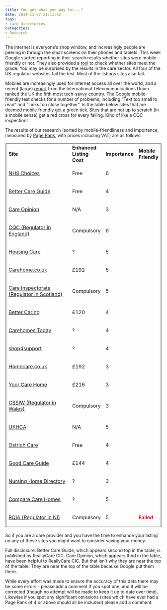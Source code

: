 ```yaml
---
title: You get what you pay for...?
date: 2014-11-27 21:11:42
tags:
- care directories
categories:
- Research
---
```

The internet is everyone’s shop window, and increasingly people are peering in through the small screens on their phones and tablets.  This week Google started reporting in their search results whether sites were mobile-friendly or not.  They also provided a [tool](https://search.google.com/test/mobile-friendly) to check whether sites meet the grade.  You may be surprised by the results in the care sector.  All four of the UK regulator websites fail the test.  Most of the listings sites also fail.

Mobiles are increasingly used for internet access all over the world, and a recent (large) [report](https://www.itu.int/en/ITU-D/Statistics/Documents/publications/mis2014/MIS2014_without_Annex_4.pdf) from the International Telecommunications Union ranked the UK the fifth most tech-savvy country.  The Google mobile-friendly test checks for a number of problems, including “Text too small to read” and “Links too close together”.  In the table below sites that are deemed mobile friendly get a green tick.  Sites that are not up to scratch (in a mobile sense) get a red cross for every failing.  Kind of like a CQC inspection!

The results of our research (sorted by mobile-friendliness and importance, measured by [Page Rank](http://en.wikipedia.org/wiki/PageRank), with prices including VAT) are as follows:

<table style="border-collapse: collapse; border: 2px solid #dddddd"><colgroup><col width="58%"><col width="13%"><col width="13%"><col width="69"></colgroup><tbody style="border: 1px solid black"><tr><td><p><b>Site</b></p></td><td><b>Enhanced Listing Cost</b></td><td><b>Importance</b></td><td><b>Mobile Friendly</b></td></tr><tr><td><p><a href="http://www.nhs.uk/CarersDirect/social-care/Pages/choosing-care.aspx" rel="nofollow" target="_blank">NHS Choices</a></p></td><td><p>Free</p></td><td><p>6</p></td><td><p><img src="http://upload.wikimedia.org/wikipedia/commons/d/d9/Green_check.png" width="12" height="12"><br></p></td></tr><tr><td><p><a href="http://www.bettercareguide.org">Better Care Guide</a></p></td><td><p>Free</p></td><td><p>4</p></td><td><p><img src="http://upload.wikimedia.org/wikipedia/commons/d/d9/Green_check.png" width="12" height="12"><br></p></td></tr><tr><td><p><a href="http://careopinion.org.uk" rel="nofollow" target="_blank">Care Opinion</a></p></td><td><p>N/A</p></td><td><p>3</p></td><td><p><img src="http://upload.wikimedia.org/wikipedia/commons/d/d9/Green_check.png" width="12" height="12"><br></p></td></tr><tr><td><p><a href="http://www.cqc.org.uk" rel="nofollow" target="_blank">CQC (Regulator in England)</a></p></td><td><p>Compulsory</p></td><td><p>6</p></td><td><p><span><img src="http://upload.wikimedia.org/wikipedia/commons/e/e4/Farm-Fresh_cross.png" width="12" height="12"><img src="http://upload.wikimedia.org/wikipedia/commons/e/e4/Farm-Fresh_cross.png" width="12" height="12"><br></span></p></td></tr><tr><td><p><a href="http://www.housingcare.org" rel="nofollow" target="_blank">Housing Care</a></p></td><td><p>?</p></td><td><p>5</p></td><td><p><img src="http://upload.wikimedia.org/wikipedia/commons/e/e4/Farm-Fresh_cross.png" width="12" height="12"><img src="http://upload.wikimedia.org/wikipedia/commons/e/e4/Farm-Fresh_cross.png" width="12" height="12"><img src="http://upload.wikimedia.org/wikipedia/commons/e/e4/Farm-Fresh_cross.png" width="12" height="12"><br></p></td></tr><tr><td><p><a href="http://www.carehome.co.uk" rel="nofollow" target="_blank">Carehome.co.uk</a></p></td><td><p>£192</p></td><td><p>5</p></td><td><p><img src="http://upload.wikimedia.org/wikipedia/commons/e/e4/Farm-Fresh_cross.png" width="12" height="12"><img src="http://upload.wikimedia.org/wikipedia/commons/e/e4/Farm-Fresh_cross.png" width="12" height="12"><img src="http://upload.wikimedia.org/wikipedia/commons/e/e4/Farm-Fresh_cross.png" width="12" height="12"><br></p></td></tr><tr><td><p><a href="http://www.careinspectorate.com/" rel="nofollow" target="_blank">Care Inspectorate (Regulator in Scotland)</a></p></td><td>Compulsory<br></td><td><p>5</p></td><td><p><img src="http://upload.wikimedia.org/wikipedia/commons/e/e4/Farm-Fresh_cross.png" width="12" height="12"><img src="http://upload.wikimedia.org/wikipedia/commons/e/e4/Farm-Fresh_cross.png" width="12" height="12"><img src="http://upload.wikimedia.org/wikipedia/commons/e/e4/Farm-Fresh_cross.png" width="12" height="12"><br></p></td></tr><tr><td><p><a href="http://www.bettercaring.com" rel="nofollow" target="_blank">Better Caring</a></p></td><td><p>£120</p></td><td><p>4</p></td><td><p><img src="http://upload.wikimedia.org/wikipedia/commons/e/e4/Farm-Fresh_cross.png" width="12" height="12"><img src="http://upload.wikimedia.org/wikipedia/commons/e/e4/Farm-Fresh_cross.png" width="12" height="12"><img src="http://upload.wikimedia.org/wikipedia/commons/e/e4/Farm-Fresh_cross.png" width="12" height="12"><br></p></td></tr><tr><td><p><a href="http://www.carehomestoday.co.uk" rel="nofollow" target="_blank">Carehomes Today</a></p></td><td><p>?</p></td><td><p>4</p></td><td><p><img src="http://upload.wikimedia.org/wikipedia/commons/e/e4/Farm-Fresh_cross.png" width="12" height="12"><img src="http://upload.wikimedia.org/wikipedia/commons/e/e4/Farm-Fresh_cross.png" width="12" height="12"><img src="http://upload.wikimedia.org/wikipedia/commons/e/e4/Farm-Fresh_cross.png" width="12" height="12"><br></p></td></tr><tr><td><p><a href="http://www.shop4support.com" rel="nofollow" target="_blank">shop4support</a></p></td><td><p>?</p></td><td><p>4</p></td><td><p><img src="http://upload.wikimedia.org/wikipedia/commons/e/e4/Farm-Fresh_cross.png" width="12" height="12"><img src="http://upload.wikimedia.org/wikipedia/commons/e/e4/Farm-Fresh_cross.png" width="12" height="12"><img src="http://upload.wikimedia.org/wikipedia/commons/e/e4/Farm-Fresh_cross.png" width="12" height="12"><br></p></td></tr><tr><td><p><a href="http://www.homecare.co.uk" rel="nofollow" target="_blank">Homecare.co.uk</a></p></td><td><p>£192</p></td><td><p>3</p></td><td><p><img src="http://upload.wikimedia.org/wikipedia/commons/e/e4/Farm-Fresh_cross.png" width="12" height="12"><img src="http://upload.wikimedia.org/wikipedia/commons/e/e4/Farm-Fresh_cross.png" width="12" height="12"><img src="http://upload.wikimedia.org/wikipedia/commons/e/e4/Farm-Fresh_cross.png" width="12" height="12"><br></p></td></tr><tr><td><p><a href="http://www.yourcarehome.co.uk" rel="nofollow" target="_blank">Your Care Home</a></p></td><td><p>£216</p></td><td><p>3</p></td><td><p><img src="http://upload.wikimedia.org/wikipedia/commons/e/e4/Farm-Fresh_cross.png" width="12" height="12"><img src="http://upload.wikimedia.org/wikipedia/commons/e/e4/Farm-Fresh_cross.png" width="12" height="12"><img src="http://upload.wikimedia.org/wikipedia/commons/e/e4/Farm-Fresh_cross.png" width="12" height="12"><br></p></td></tr><tr><td><p><a href="http://cssiw.org.uk" rel="nofollow" target="_blank">CSSIW (Regulator in Wales)</a></p></td><td>Compulsory<br></td><td><p>3</p></td><td><p><img src="http://upload.wikimedia.org/wikipedia/commons/e/e4/Farm-Fresh_cross.png" width="12" height="12"><img src="http://upload.wikimedia.org/wikipedia/commons/e/e4/Farm-Fresh_cross.png" width="12" height="12"><img src="http://upload.wikimedia.org/wikipedia/commons/e/e4/Farm-Fresh_cross.png" width="12" height="12"><br></p></td></tr><tr><td><p><a href="http://www.ukhca.co.uk" rel="nofollow" target="_blank">UKHCA</a></p></td><td><p>N/A</p></td><td><p>5</p></td><td><p><img src="http://upload.wikimedia.org/wikipedia/commons/e/e4/Farm-Fresh_cross.png" width="12" height="12"><img src="http://upload.wikimedia.org/wikipedia/commons/e/e4/Farm-Fresh_cross.png" width="12" height="12"><img src="http://upload.wikimedia.org/wikipedia/commons/e/e4/Farm-Fresh_cross.png" width="12" height="12"><img src="http://upload.wikimedia.org/wikipedia/commons/e/e4/Farm-Fresh_cross.png" width="12" height="12"><br></p></td></tr><tr><td><p><a href="http://www.ostrichcare.co.uk" rel="nofollow" target="_blank">Ostrich Care</a></p></td><td><p>Free</p></td><td><p>4</p></td><td><p><img src="http://upload.wikimedia.org/wikipedia/commons/e/e4/Farm-Fresh_cross.png" width="12" height="12"><img src="http://upload.wikimedia.org/wikipedia/commons/e/e4/Farm-Fresh_cross.png" width="12" height="12"><img src="http://upload.wikimedia.org/wikipedia/commons/e/e4/Farm-Fresh_cross.png" width="12" height="12"><img src="http://upload.wikimedia.org/wikipedia/commons/e/e4/Farm-Fresh_cross.png" width="12" height="12"><br></p></td></tr><tr><td><p><a href="http://www.goodcareguide.co.uk" rel="nofollow" target="_blank">Good Care Guide</a></p></td><td><p>£144</p></td><td><p>4</p></td><td><p><img src="http://upload.wikimedia.org/wikipedia/commons/e/e4/Farm-Fresh_cross.png" width="12" height="12"><img src="http://upload.wikimedia.org/wikipedia/commons/e/e4/Farm-Fresh_cross.png" width="12" height="12"><img src="http://upload.wikimedia.org/wikipedia/commons/e/e4/Farm-Fresh_cross.png" width="12" height="12"><img src="http://upload.wikimedia.org/wikipedia/commons/e/e4/Farm-Fresh_cross.png" width="12" height="12"><br></p></td></tr><tr><td><p><a href="http://www.nursing-home-directory.co.uk" rel="nofollow" target="_blank">Nursing Home Directory</a></p></td><td><p>?</p></td><td><p>3</p></td><td><p><img src="http://upload.wikimedia.org/wikipedia/commons/e/e4/Farm-Fresh_cross.png" width="12" height="12"><img src="http://upload.wikimedia.org/wikipedia/commons/e/e4/Farm-Fresh_cross.png" width="12" height="12"><img src="http://upload.wikimedia.org/wikipedia/commons/e/e4/Farm-Fresh_cross.png" width="12" height="12"><img src="http://upload.wikimedia.org/wikipedia/commons/e/e4/Farm-Fresh_cross.png" width="12" height="12"><br></p></td></tr><tr><td><p><a href="http://www.comparecarehomes.com" rel="nofollow" target="_blank">Compare Care Homes</a></p></td><td><p>?</p></td><td><p>5</p></td><td><p><img src="http://upload.wikimedia.org/wikipedia/commons/e/e4/Farm-Fresh_cross.png" width="12" height="12"><img src="http://upload.wikimedia.org/wikipedia/commons/e/e4/Farm-Fresh_cross.png" width="12" height="12"><img src="http://upload.wikimedia.org/wikipedia/commons/e/e4/Farm-Fresh_cross.png" width="12" height="12"><img src="http://upload.wikimedia.org/wikipedia/commons/e/e4/Farm-Fresh_cross.png" width="12" height="12"><img src="http://upload.wikimedia.org/wikipedia/commons/e/e4/Farm-Fresh_cross.png" width="12" height="12"><br></p></td></tr><tr><td><p><a href="http://rqia.org.uk" rel="nofollow" target="_blank">RQIA (Regulator in NI)</a></p></td><td>Compulsory<br></td><td><p>5</p></td><td><p style="color: red;"><b>Failed</b></p></td></tr></tbody></table>

So if you are a care provider and you have the time to enhance your listing on any of these sites you might want to consider saving your money.

Full disclosure: Better Care Guide, which appears second top in the table, is published by ReallyCare CIC.  Care Opinion, which appears third in the table, have been helpful to ReallyCare CIC.  But that isn't why they are near the top of the table.  They are near the top of the table because Google put them there.

While every effort was made to ensure the accuracy of this data there may be some errors - please add a comment if you spot one, and it will be corrected (though no attempt will be made to keep it up to date over time).  Likewise if you spot any significant omissions (sites which have ever had a Page Rank of 4 or above should all be included) please add a comment.